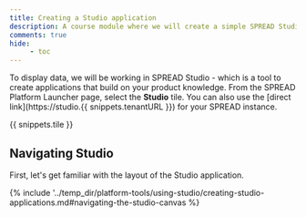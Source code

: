 ```yaml
---
title: Creating a Studio application
description: A course module where we will create a simple SPREAD Studio application.
comments: true
hide:
     - toc
---
```


To display data, we will be working in SPREAD Studio - which is a tool to create applications that build on your product knowledge. From the SPREAD Platform Launcher page, select the **Studio** tile. You can also use the [direct link](https://studio.{{ snippets.tenantURL }}) for your SPREAD instance.

{{ snippets.tile }}

## Navigating Studio

First, let's get familiar with the layout of the Studio application.


{% include '../temp_dir/platform-tools/using-studio/creating-studio-applications.md#navigating-the-studio-canvas %}